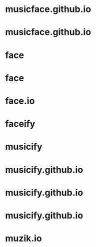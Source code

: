 # musicface.github.io 
# musicface.github.io 
# face 
# face 
# face.io 
# faceify 
# musicify 
# musicify.github.io 
# musicify.github.io 
# musicify.github.io 
# muzik.io 
